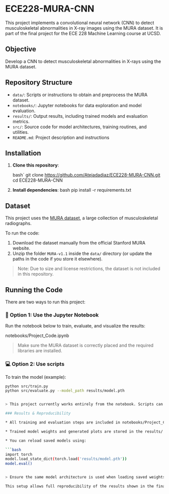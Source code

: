# ECE228-MURA-CNN

This project implements a convolutional neural network (CNN) to detect musculoskeletal abnormalities in X-ray images using the MURA dataset. It is part of the final project for the ECE 228 Machine Learning course at UCSD.

## Objective

Develop a CNN to detect musculoskeletal abnormalities in X-rays using the MURA dataset.

## Repository Structure
- `data/`: Scripts or instructions to obtain and preprocess the MURA dataset.
- `notebooks/`: Jupyter notebooks for data exploration and model evaluation.
- `results/`: Output results, including trained models and evaluation metrics.
- `src/`: Source code for model architectures, training routines, and utilities.
- `README.md`: Project description and instructions

## Installation

1. **Clone this repository**:

   bash`
   git clone https://github.com/Atejadadiaz/ECE228-MURA-CNN.git
   cd ECE228-MURA-CNN
   
2. **Install dependencies**:
   bash
   pip install -r requirements.txt

## Dataset

This project uses the [MURA dataset](https://stanfordmlgroup.github.io/competitions/mura/), a large collection of musculoskeletal radiographs.

To run the code:

1. Download the dataset manually from the official Stanford MURA website.
2. Unzip the folder `MURA-v1.1` inside the `data/` directory (or update the paths in the code if you store it elsewhere).

> Note: Due to size and license restrictions, the dataset is not included in this repository.

## Running the Code

There are two ways to run this project:

### 📘 Option 1: Use the Jupyter Notebook

Run the notebook below to train, evaluate, and visualize the results:

notebooks/Project_Code.ipynb

> Make sure the MURA dataset is correctly placed and the required libraries are installed.

### 💻 Option 2: Use scripts 

To train the model (example):

   ```bash
   python src/train.py
   python src/evaluate.py --model_path results/model.pth


> This project currently works entirely from the notebook. Scripts can be added later if needed.

### Results & Reproducibility

* All training and evaluation steps are included in notebooks/Project_Code.ipynb.

* Trained model weights and generated plots are stored in the results/ folder.

* You can reload saved models using:

   ```bash
   import torch
   model.load_state_dict(torch.load('results/model.pth'))
   model.eval()


> Ensure the same model architecture is used when loading saved weights.

This setup allows full reproducibility of the results shown in the final report.
